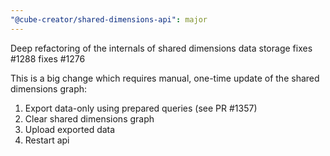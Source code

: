 ```yaml
---
"@cube-creator/shared-dimensions-api": major
---
```


Deep refactoring of the internals of shared dimensions data storage
fixes #1288 fixes #1276

This is a big change which requires manual, one-time update of the shared dimensions graph:

1. Export data-only using prepared queries (see PR #1357) 
2. Clear shared dimensions graph
3. Upload exported data
4. Restart api
